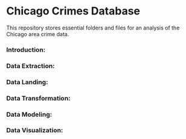 # Chicago Crimes Database

This repository stores essential folders and files for an analysis of the Chicago area crime data.

### Introduction:


### Data Extraction: 


### Data Landing:


### Data Transformation:


### Data Modeling:


### Data Visualization:
